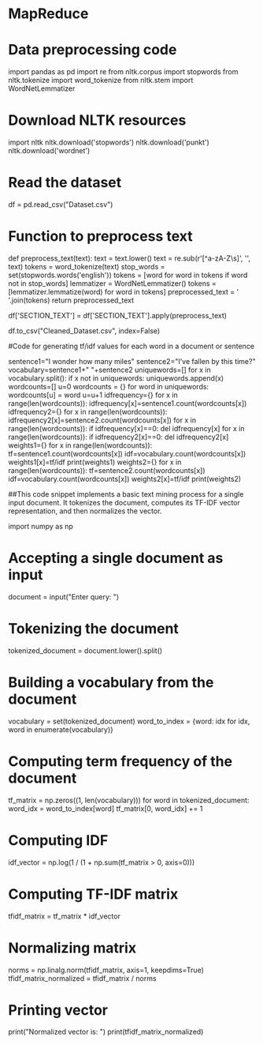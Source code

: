 # MapReduce

# Data preprocessing code

import pandas as pd
import re
from nltk.corpus import stopwords
from nltk.tokenize import word_tokenize
from nltk.stem import WordNetLemmatizer

# Download NLTK resources
import nltk
nltk.download('stopwords')
nltk.download('punkt')
nltk.download('wordnet')

# Read the dataset
df = pd.read_csv("Dataset.csv")

# Function to preprocess text
def preprocess_text(text):
    text = text.lower()
    text = re.sub(r'[^a-zA-Z\s]', '', text)
    tokens = word_tokenize(text)
    stop_words = set(stopwords.words('english'))
    tokens = [word for word in tokens if word not in stop_words]
    lemmatizer = WordNetLemmatizer()
    tokens = [lemmatizer.lemmatize(word) for word in tokens]
    preprocessed_text = ' '.join(tokens)
    return preprocessed_text

df['SECTION_TEXT'] = df['SECTION_TEXT'].apply(preprocess_text)

df.to_csv("Cleaned_Dataset.csv", index=False)


#Code for generating  tf/idf values for each word in a document or sentence

sentence1="I wonder how many miles"
sentence2="I’ve fallen by this time?"
vocabulary=sentence1+" "+sentence2
uniquewords=[]
for x in vocabulary.split():
    if x not in uniquewords:
        uniquewords.append(x)
wordcounts=[]
u=0
wordcounts = {}
for word in uniquewords:
        wordcounts[u] = word
        u=u+1
idfrequency={}
for x in range(len(wordcounts)):
  idfrequency[x]=sentence1.count(wordcounts[x])
idfrequency2={}
for x in range(len(wordcounts)):
  idfrequency2[x]=sentence2.count(wordcounts[x])
for x in range(len(wordcounts)):
  if idfrequency[x]==0:
    del idfrequency[x]
for x in range(len(wordcounts)):
  if idfrequency2[x]==0:
    del idfrequency2[x]
weights1={}
for x in range(len(wordcounts)):
 tf=sentence1.count(wordcounts[x])
 idf=vocabulary.count(wordcounts[x])
 weights1[x]=tf/idf
print(weights1)
weights2={}
for x in range(len(wordcounts)):
 tf=sentence2.count(wordcounts[x])
 idf=vocabulary.count(wordcounts[x])
 weights2[x]=tf/idf
print(weights2)

##This code snippet implements a basic text mining process for a single input document. It tokenizes the document, computes its TF-IDF vector representation, and then normalizes the vector.

import numpy as np

# Accepting a single document as input
document = input("Enter query: ")

# Tokenizing the document
tokenized_document = document.lower().split()

# Building a vocabulary from the document
vocabulary = set(tokenized_document)
word_to_index = {word: idx for idx, word in enumerate(vocabulary)}

# Computing term frequency of the document
tf_matrix = np.zeros((1, len(vocabulary)))
for word in tokenized_document:
    word_idx = word_to_index[word]
    tf_matrix[0, word_idx] += 1

# Computing IDF
idf_vector = np.log(1 / (1 + np.sum(tf_matrix > 0, axis=0)))

# Computing TF-IDF matrix
tfidf_matrix = tf_matrix * idf_vector

# Normalizing matrix
norms = np.linalg.norm(tfidf_matrix, axis=1, keepdims=True)
tfidf_matrix_normalized = tfidf_matrix / norms

# Printing vector
print("Normalized vector is: ")
print(tfidf_matrix_normalized)
